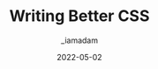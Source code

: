 ---
author: _iamadam
date: 2022-05-02
draft: true
permalink: false
publisher: conedevelopment
tags:
  - css
  - quality
  - sorting
  - meta
target_url: https://sprucecss.com/blog/writing-better-css
title: Writing Better CSS
---